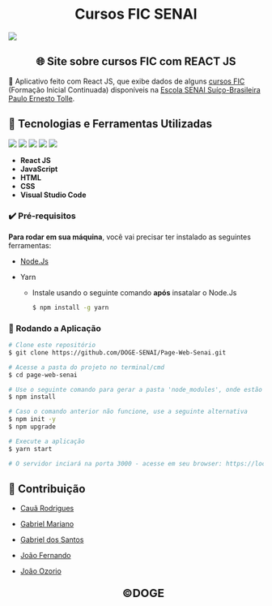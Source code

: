 <h1 align="center">Cursos FIC SENAI</h1>



<img src="https://logodownload.org/wp-content/uploads/2019/08/senai-logo.png" style="">	



<h2 align="center">
    🌐 Site sobre cursos FIC com REACT JS
</h2>



<p>🚀 Aplicativo feito com React JS, que exibe dados de alguns <a href="https://suicobrasileira.sp.senai.br/cursos/13/624/formacao-inicial-e-continuada?Parent=623">cursos FIC</a> (Formação Inicial Continuada) disponíveis na <a href="https://suicobrasileira.sp.senai.br/">Escola SENAI Suíço-Brasileira Paulo Ernesto Tolle</a>.</p>



## :hammer: Tecnologias e Ferramentas Utilizadas

<img src="https://img.shields.io/static/v1?label=React JS&message=17.0.2&color=673AB7&style=for-the-badge&logo=React"/> <img src="https://img.shields.io/static/v1?label=JavaScript&message=ES6&color=FDDA0D&style=for-the-badge&logo=javascript"/> <img src="https://img.shields.io/static/v1?label=HTML&message=5&color=FF5733&style=for-the-badge&logo=html5"/> <img src="https://img.shields.io/static/v1?label=CSS&message=3&color=2965f1&style=for-the-badge&logo=css3"/> <img src="https://img.shields.io/static/v1?label=&message=Visual Studio Code&color=2159c1&style=for-the-badge&logo=Visual Studio Code"/>



- **React JS**
- **JavaScript**
- **HTML**
- **CSS**
- **Visual Studio Code**



### :heavy_check_mark: Pré-requisitos

**Para rodar em sua máquina**, você vai precisar ter instalado as seguintes ferramentas: 

- [Node.Js ](https://nodejs.org/pt-br/)

- Yarn

  - Instale usando o seguinte comando **após** insatalar o Node.Js

    ```bash
    $ npm install -g yarn
    ```



### :runner: Rodando a Aplicação

```bash
# Clone este repositório
$ git clone https://github.com/DOGE-SENAI/Page-Web-Senai.git

# Acesse a pasta do projeto no terminal/cmd
$ cd page-web-senai

# Use o seguinte comando para gerar a pasta 'node_modules', onde estão os módulos necessários para o projeto funcionar
$ npm install

# Caso o comando anterior não funcione, use a seguinte alternativa
$ npm init -y
$ npm upgrade

# Execute a aplicação
$ yarn start

# O servidor inciará na porta 3000 - acesse em seu browser: https://localhost:3000
```



## :busts_in_silhouette: Contribuição

- [Cauã Rodrigues](https://github.com/CauaRodrigues)

- [Gabriel Mariano](https://github.com/Gabriel-MarianoJ)

- [Gabriel dos Santos](https://github.com/GabrielGSF)

- [João Fernando](https://github.com/Joaocaetano1105)

- [João Ozorio](https://github.com/odrelvic)

  

  <p align="center" style="font-size:22px;"><b> &copy;DOGE</b></p>

